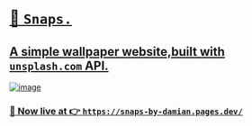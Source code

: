 # <u>📸 `Snaps.`<u>
  
  
## A simple wallpaper website,built with <a href="https://unsplash.com" target=_blank>`unsplash.com`</a> API.
  
![image](https://github.com/DamianRavinduPeiris/Snaps/assets/115478137/b8cfb656-0884-4fd4-9899-8a18bc186787)

  
  
  
  ### 🚀 Now live at 👉  <a href="https://snaps-by-damian.pages.dev/" target=_blank>`https://snaps-by-damian.pages.dev/`</a>

